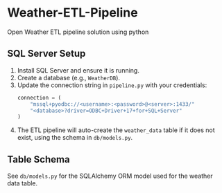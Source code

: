 
# Weather-ETL-Pipeline
Open Weather ETL pipeline solution using python

## SQL Server Setup

1. Install SQL Server and ensure it is running.
2. Create a database (e.g., `WeatherDB`).
3. Update the connection string in `pipeline.py` with your credentials:
   ```python
   connection = (
       "mssql+pyodbc://<username>:<password>@<server>:1433/"
       "<database>?driver=ODBC+Driver+17+for+SQL+Server"
   )
   ```
4. The ETL pipeline will auto-create the `weather_data` table if it does not exist, using the schema in `db/models.py`.

## Table Schema
See `db/models.py` for the SQLAlchemy ORM model used for the weather data table.

